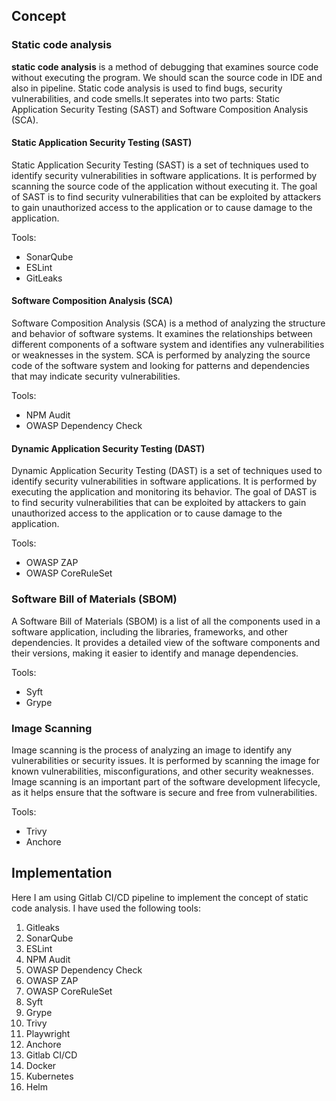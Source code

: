 ## Concept
### Static code analysis
**static code analysis** is a method of debugging that examines source code without executing the program. We should scan the source code in IDE and also in pipeline. Static code analysis is used to find bugs, security vulnerabilities, and code smells.It seperates into two parts: Static Application Security Testing (SAST) and Software Composition Analysis (SCA).

#### Static Application Security Testing (SAST)
Static Application Security Testing (SAST) is a set of techniques used to identify security vulnerabilities in software applications. It is performed by scanning the source code of the application without executing it. The goal of SAST is to find security vulnerabilities that can be exploited by attackers to gain unauthorized access to the application or to cause damage to the application.

Tools:
- SonarQube
- ESLint
- GitLeaks


#### Software Composition Analysis (SCA)
Software Composition Analysis (SCA) is a method of analyzing the structure and behavior of software systems. It examines the relationships between different components of a software system and identifies any vulnerabilities or weaknesses in the system. SCA is performed by analyzing the source code of the software system and looking for patterns and dependencies that may indicate security vulnerabilities.

Tools:
- NPM Audit
- OWASP Dependency Check

#### Dynamic Application Security Testing (DAST)
Dynamic Application Security Testing (DAST) is a set of techniques used to identify security vulnerabilities in software applications. It is performed by executing the application and monitoring its behavior. The goal of DAST is to find security vulnerabilities that can be exploited by attackers to gain unauthorized access to the application or to cause damage to the application.

Tools:
- OWASP ZAP
- OWASP CoreRuleSet

### Software Bill of Materials (SBOM)
A Software Bill of Materials (SBOM) is a list of all the components used in a software application, including the libraries, frameworks, and other dependencies. It provides a detailed view of the software components and their versions, making it easier to identify and manage dependencies.

Tools:
- Syft
- Grype

### Image Scanning
Image scanning is the process of analyzing an image to identify any vulnerabilities or security issues. It is performed by scanning the image for known vulnerabilities, misconfigurations, and other security weaknesses. Image scanning is an important part of the software development lifecycle, as it helps ensure that the software is secure and free from vulnerabilities.

Tools:
- Trivy
- Anchore


## Implementation

Here I am using Gitlab CI/CD pipeline to implement the concept of static code analysis. I have used the following tools:

1. Gitleaks
2. SonarQube
3. ESLint
4. NPM Audit
5. OWASP Dependency Check
6. OWASP ZAP
7. OWASP CoreRuleSet
8. Syft
9. Grype
10. Trivy
11. Playwright
12. Anchore
13. Gitlab CI/CD
14. Docker
15. Kubernetes
16. Helm
